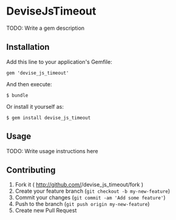 # DeviseJsTimeout

TODO: Write a gem description

## Installation

Add this line to your application's Gemfile:

    gem 'devise_js_timeout'

And then execute:

    $ bundle

Or install it yourself as:

    $ gem install devise_js_timeout

## Usage

TODO: Write usage instructions here

## Contributing

1. Fork it ( http://github.com/<my-github-username>/devise_js_timeout/fork )
2. Create your feature branch (`git checkout -b my-new-feature`)
3. Commit your changes (`git commit -am 'Add some feature'`)
4. Push to the branch (`git push origin my-new-feature`)
5. Create new Pull Request
